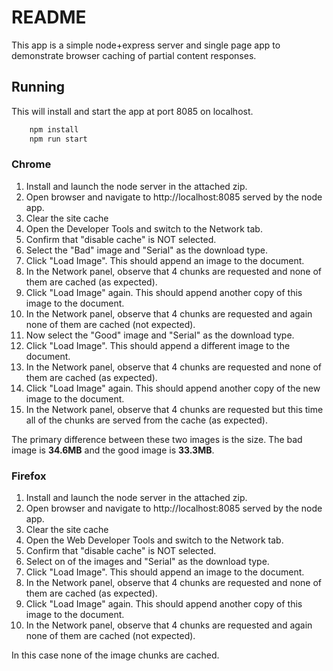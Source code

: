 # README

This app is a simple node+express server and single page app to demonstrate browser caching of partial content responses.

## Running

This will install and start the app at port 8085 on localhost.

```js
    npm install
    npm run start
```

### Chrome

1. Install and launch the node server in the attached zip.
2. Open browser and navigate to http://localhost:8085 served by the node app.
3. Clear the site cache
4. Open the Developer Tools and switch to the Network tab.
5. Confirm that "disable cache" is NOT selected.
6. Select the "Bad" image and "Serial" as the download type.
7. Click "Load Image". This should append an image to the document.
8. In the Network panel, observe that 4 chunks are requested and none of them are cached (as expected).
9. Click "Load Image" again.  This should append another copy of this image to the document.
10. In the Network panel, observe that 4 chunks are requested and again none of them are cached (not expected).
11. Now select the "Good" image and "Serial" as the download type.
12. Click "Load Image". This should append a different image to the document.
13. In the Network panel, observe that 4 chunks are requested and none of them are cached (as expected).
14. Click "Load Image" again.  This should append another copy of the new image to the document.
15. In the Network panel, observe that 4 chunks are requested but this time all of the chunks are served from the cache (as expected).

The primary difference between these two images is the size. The bad image is **34.6MB** and the good image is **33.3MB**.

### Firefox

1. Install and launch the node server in the attached zip.
2. Open browser and navigate to http://localhost:8085 served by the node app.
3. Clear the site cache
4. Open the Web Developer Tools and switch to the Network tab.
5. Confirm that "disable cache" is NOT selected.
6. Select on of the images and "Serial" as the download type.
7. Click "Load Image". This should append an image to the document.
8. In the Network panel, observe that 4 chunks are requested and none of them are cached (as expected).
9. Click "Load Image" again.  This should append another copy of this image to the document.
10. In the Network panel, observe that 4 chunks are requested and again none of them are cached (not expected).

In this case none of the image chunks are cached.
